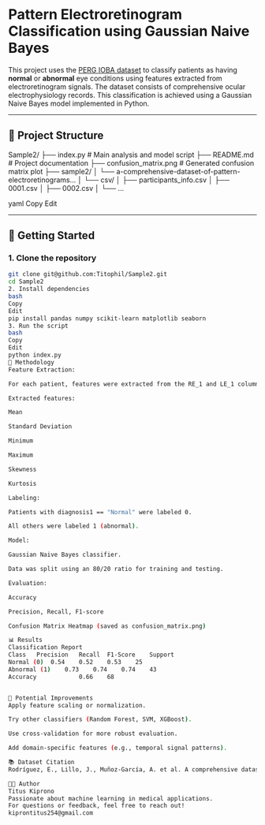 # Pattern Electroretinogram Classification using Gaussian Naive Bayes

This project uses the [PERG IOBA dataset](https://www.nature.com/articles/s41597-024-03125-y) to classify patients as having **normal** or **abnormal** eye conditions using features extracted from electroretinogram signals. The dataset consists of comprehensive ocular electrophysiology records. This classification is achieved using a Gaussian Naive Bayes model implemented in Python.

---

## 📁 Project Structure

Sample2/
├── index.py # Main analysis and model script
├── README.md # Project documentation
├── confusion_matrix.png # Generated confusion matrix plot
├── sample2/
│ └── a-comprehensive-dataset-of-pattern-electroretinograms...
│ └── csv/
│ ├── participants_info.csv
│ ├── 0001.csv
│ ├── 0002.csv
│ └── ...

yaml
Copy
Edit

---

## 🚀 Getting Started

### 1. Clone the repository

```bash
git clone git@github.com:Titophil/Sample2.git
cd Sample2
2. Install dependencies
bash
Copy
Edit
pip install pandas numpy scikit-learn matplotlib seaborn
3. Run the script
bash
Copy
Edit
python index.py
🧪 Methodology
Feature Extraction:

For each patient, features were extracted from the RE_1 and LE_1 columns in the signal CSV files.

Extracted features:

Mean

Standard Deviation

Minimum

Maximum

Skewness

Kurtosis

Labeling:

Patients with diagnosis1 == "Normal" were labeled 0.

All others were labeled 1 (abnormal).

Model:

Gaussian Naive Bayes classifier.

Data was split using an 80/20 ratio for training and testing.

Evaluation:

Accuracy

Precision, Recall, F1-score

Confusion Matrix Heatmap (saved as confusion_matrix.png)

📊 Results
Classification Report
Class	Precision	Recall	F1-Score	Support
Normal (0)	0.54	0.52	0.53	25
Abnormal (1)	0.73	0.74	0.74	43
Accuracy			0.66	68


🧠 Potential Improvements
Apply feature scaling or normalization.

Try other classifiers (Random Forest, SVM, XGBoost).

Use cross-validation for more robust evaluation.

Add domain-specific features (e.g., temporal signal patterns).

📚 Dataset Citation
Rodríguez, E., Lillo, J., Muñoz-García, A. et al. A comprehensive dataset of pattern electroretinograms for ocular electrophysiology research: the PERG IOBA dataset. Sci Data 11, 253 (2024). https://doi.org/10.1038/s41597-024-03125-y

👨‍💻 Author
Titus Kiprono
Passionate about machine learning in medical applications.
For questions or feedback, feel free to reach out!
kiprontitus254@gmail.com
